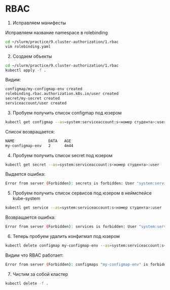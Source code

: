 # RBAC

1) Исправляем манифесты

Исправляем название namespace в rolebinding

```bash
cd ~/slurm/practice/9.cluster-authorization/1.rbac
vim rolebinding.yaml
```

2) Создаем объекты

```bash
cd ~/slurm/practice/9.cluster-authorization/1.rbac
kubectl apply -f .

```

Видим:

```bash
configmap/my-configmap-env created
rolebinding.rbac.authorization.k8s.io/user created
secret/my-secret created
serviceaccount/user created
```

3) Пробуем получить список configmap под юзером

```bash
kubectl get configmap --as=system:serviceaccount:s<номер студента>:user
```

Список возвращается:
```bash
NAME               DATA   AGE
my-configmap-env   2      4m44
```

4) Пробуем получить список secret под юзером

```bash
kubectl get secret --as=system:serviceaccount:s<номер студента>:user
```

Выдается ошибка:
```bash
Error from server (Forbidden): secrets is forbidden: User "system:serviceaccount:s000001:user" cannot list resource "secrets" in API group "" in the namespace "s000001"
```

5) Пробуем получить список сервисов под юзером в неймспейсе kube-system

```bash
kubectl get service --as=system:serviceaccount:s<номер студента>:user -n kube-system
```

Возвращается ошибка:
```bash
Error from server (Forbidden): services is forbidden: User "system:serviceaccount:s000001:user" cannot list resource "services" in API group "" in the namespace "kube-system"
```

6) Теперь пробуем удалить конфигмап  под юзером

```bash
kubectl delete configmap my-configmap-env --as=system:serviceaccount:s<номер студента>:user kubernetes
```

Видим что RBAC работает:

```bash
Error from server (Forbidden): configmaps "my-configmap-env" is forbidden: User "system:serviceaccount:s000001:user" cannot delete resource "configmaps" in API group "" in the namespace "s000001"
```

7) Чистим за собой кластер

```bash
kubectl delete -f .
```

